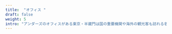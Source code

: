 ```yaml
---
title:  "オフィス "
draft: false
weight: 5
intro: "アンダーズのオフィスがある東京・半蔵門は国の重要機関や海外の観光客も訪れる名所など、見どころが多い人気エリアです"
---
```

